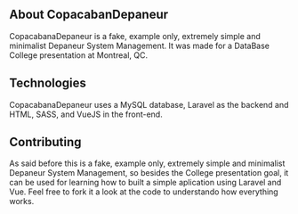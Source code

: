## About CopacabanDepaneur

CopacabanaDepaneur is a fake, example only, extremely simple and minimalist Depaneur System Management. It was made for a DataBase College presentation at Montreal, QC.  

## Technologies

CopacabanaDepaneur uses a MySQL database, Laravel as the backend and HTML, SASS, and VueJS in the front-end.

## Contributing

As said before this is a fake, example only, extremely simple and minimalist Depaneur System Management, so besides the College presentation goal, it can be used for learning how to built a simple aplication using Laravel and Vue. Feel free to fork it a look at the code to understando how everything works.

